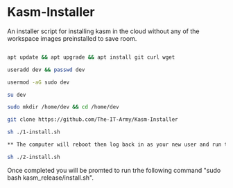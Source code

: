 # Kasm-Installer
An installer script for installing kasm in the cloud without any of the workspace images preinstalled to save room.


```sh

apt update && apt upgrade && apt install git curl wget

useradd dev && passwd dev

usermod -aG sudo dev

su dev

sudo mkdir /home/dev && cd /home/dev

git clone https://github.com/The-IT-Army/Kasm-Installer

sh ./1-install.sh

** The computer will reboot then log back in as your new user and run the following

sh ./2-install.sh

```

Once completed you will be promted to run trhe following command "sudo bash kasm_release/install.sh".
